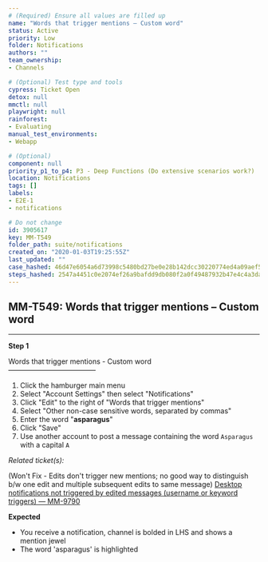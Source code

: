 ```yaml
---
# (Required) Ensure all values are filled up
name: "Words that trigger mentions – Custom word"
status: Active
priority: Low
folder: Notifications
authors: ""
team_ownership: 
- Channels

# (Optional) Test type and tools
cypress: Ticket Open
detox: null
mmctl: null
playwright: null
rainforest: 
- Evaluating
manual_test_environments: 
- Webapp

# (Optional)
component: null
priority_p1_to_p4: P3 - Deep Functions (Do extensive scenarios work?)
location: Notifications
tags: []
labels: 
- E2E-1
- notifications

# Do not change
id: 3905617
key: MM-T549
folder_path: suite/notifications
created_on: "2020-01-03T19:25:55Z"
last_updated: ""
case_hashed: 46d47e6054a6d73998c5480bd27be0e28b142dcc30220774ed4a09aef55c474a47522b8228355bd08d0e6013d1e9f166
steps_hashed: 2547a4451c0e2074ef26a9bafdd9db080f2a0f49487932b47e4c4a3da9299341ded580de1641dda1ba25c652062cca1e
---
```


## MM-T549: Words that trigger mentions – Custom word

---

**Step 1**

Words that trigger mentions - Custom word\
–––––––––––––––––––––––––

1. Click the hamburger main menu
2. Select "Account Settings" then select "Notifications"
3. Click "Edit" to the right of "Words that trigger mentions"
4. Select "Other non-case sensitive words, separated by commas"
5. Enter the word "**asparagus**"
6. Click "Save"
7. Use another account to post a message containing the word `Asparagus` with a capital `A`

_Related ticket(s):_

(Won't Fix - Edits don't trigger new mentions; no good way to distinguish b/w one edit and multiple subsequent edits to same message) [Desktop notifications not triggered by edited messages (username or keyword triggers) — MM-9790](https://mattermost.atlassian.net/browse/MM-9790)

**Expected**

- You receive a notification, channel is bolded in LHS and shows a mention jewel
- The word 'asparagus' is highlighted
